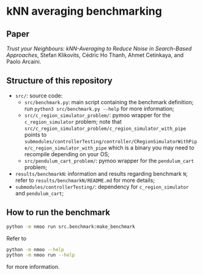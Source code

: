 # kNN averaging benchmarking

## Paper

*Trust your Neighbours: kNN-Averaging to Reduce Noise in Search-Based
Approaches*, Stefan Klikovits, Cédric Ho Thanh, Ahmet Cetinkaya, and Paolo
Arcaini.

## Structure of this repository

* `src/`: source code:
    * `src/benchmark.py`: main script containing the benchmark definition; run
      `python3 src/benchmark.py --help` for more information;
    * `src/c_region_simulator_problem/`: pymoo wrapper for the
      `c_region_simulator` problem; note that
      `src/c_region_simulator_problem/c_region_simulator_with_pipe` points to
      `submodules/controllerTesting/controller/CRegionSimulatorWithPipe/c_region_simulator_with_pipe`
      which is a binary you may need to recompile depending on your OS;
    * `src/pendulum_cart_problem/`:  pymoo wrapper for the `pendulum_cart`
      problem;
* `results/benchmarkN`: information and results regarding benchmark `N`; refer
  to `results/benchmarkN/README.md` for more details;
* `submodules/controllerTesting/`: dependency for `c_region_simulator` and
  `pendulum_cart`;

## How to run the benchmark

```sh
python -m nmoo run src.benchmark:make_benchmark
```

Refer to
```sh
python -m nmoo --help
python -m nmoo run --help
```
for more information.